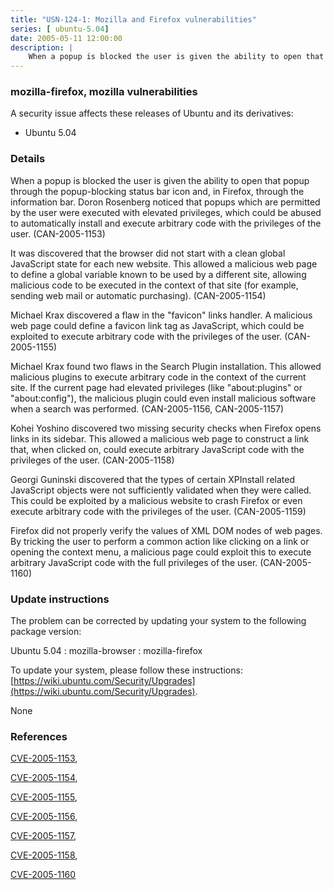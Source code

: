 ```yaml
---
title: "USN-124-1: Mozilla and Firefox vulnerabilities"
series: [ ubuntu-5.04]
date: 2005-05-11 12:00:00
description: |
    When a popup is blocked the user is given the ability to open that popup through the popup-blocking status bar icon and, in Firefox, through the information bar.  Doron Rosenberg noticed that popups which are permitted by the user were executed with elevated privileges, which could be abused to automatically install and execute arbitrary code with the privileges of the user.  (CAN-2005-1153)
--- 
```

 
### mozilla-firefox, mozilla vulnerabilities

A security issue affects these releases of Ubuntu and its derivatives:

* Ubuntu 5.04

### Details

When a popup is blocked the user is given the ability to open that popup through the popup-blocking status bar icon and, in Firefox, through the information bar. Doron Rosenberg noticed that popups which are permitted by the user were executed with elevated privileges, which could be abused to automatically install and execute arbitrary code with the privileges of the user. (CAN-2005-1153)

It was discovered that the browser did not start with a clean global JavaScript state for each new website. This allowed a malicious web page to define a global variable known to be used by a different site, allowing malicious code to be executed in the context of that site (for example, sending web mail or automatic purchasing). (CAN-2005-1154)

Michael Krax discovered a flaw in the &quot;favicon&quot; links handler. A malicious web page could define a favicon link tag as JavaScript, which could be exploited to execute arbitrary code with the privileges of the user. (CAN-2005-1155)

Michael Krax found two flaws in the Search Plugin installation. This allowed malicious plugins to execute arbitrary code in the context of the current site. If the current page had elevated privileges (like &quot;about:plugins&quot; or &quot;about:config&quot;), the malicious plugin could even install malicious software when a search was performed. (CAN-2005-1156, CAN-2005-1157)

Kohei Yoshino discovered two missing security checks when Firefox opens links in its sidebar. This allowed a malicious web page to construct a link that, when clicked on, could execute arbitrary JavaScript code with the privileges of the user. (CAN-2005-1158)

Georgi Guninski discovered that the types of certain XPInstall related JavaScript objects were not sufficiently validated when they were called. This could be exploited by a malicious website to crash Firefox or even execute arbitrary code with the privileges of the user. (CAN-2005-1159)

Firefox did not properly verify the values of XML DOM nodes of web pages. By tricking the user to perform a common action like clicking on a link or opening the context menu, a malicious page could exploit this to execute arbitrary JavaScript code with the full privileges of the user. (CAN-2005-1160)

### Update instructions

The problem can be corrected by updating your system to the following package version:

Ubuntu 5.04
 : mozilla-browser 
 : mozilla-firefox 

To update your system, please follow these instructions: [https://wiki.ubuntu.com/Security/Upgrades](https://wiki.ubuntu.com/Security/Upgrades).

None

### References

 [CVE-2005-1153](http://people.ubuntu.com/~ubuntu-security/cve/CVE-2005-1153), 

 [CVE-2005-1154](http://people.ubuntu.com/~ubuntu-security/cve/CVE-2005-1154), 

 [CVE-2005-1155](http://people.ubuntu.com/~ubuntu-security/cve/CVE-2005-1155), 

 [CVE-2005-1156](http://people.ubuntu.com/~ubuntu-security/cve/CVE-2005-1156), 

 [CVE-2005-1157](http://people.ubuntu.com/~ubuntu-security/cve/CVE-2005-1157), 

 [CVE-2005-1158](http://people.ubuntu.com/~ubuntu-security/cve/CVE-2005-1158), 

 [CVE-2005-1160](http://people.ubuntu.com/~ubuntu-security/cve/CVE-2005-1160)
 

